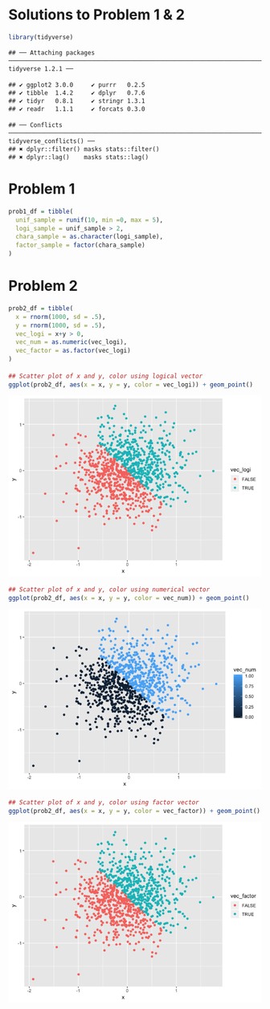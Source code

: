 Solutions to Problem 1 & 2
================

``` r
library(tidyverse)
```

    ## ── Attaching packages ────────────────────────────────────────────────────────────────────────────────────────────── tidyverse 1.2.1 ──

    ## ✔ ggplot2 3.0.0     ✔ purrr   0.2.5
    ## ✔ tibble  1.4.2     ✔ dplyr   0.7.6
    ## ✔ tidyr   0.8.1     ✔ stringr 1.3.1
    ## ✔ readr   1.1.1     ✔ forcats 0.3.0

    ## ── Conflicts ───────────────────────────────────────────────────────────────────────────────────────────────── tidyverse_conflicts() ──
    ## ✖ dplyr::filter() masks stats::filter()
    ## ✖ dplyr::lag()    masks stats::lag()

Problem 1
=========

``` r
prob1_df = tibble(
  unif_sample = runif(10, min =0, max = 5),
  logi_sample = unif_sample > 2,
  chara_sample = as.character(logi_sample),
  factor_sample = factor(chara_sample)
)
```

Problem 2
=========

``` r
prob2_df = tibble(
  x = rnorm(1000, sd = .5),
  y = rnorm(1000, sd = .5),    
  vec_logi = x+y > 0,
  vec_num = as.numeric(vec_logi),
  vec_factor = as.factor(vec_logi)
)

## Scatter plot of x and y, color using logical vector
ggplot(prob2_df, aes(x = x, y = y, color = vec_logi)) + geom_point()
```

![](p8105_hw1_ym2715_files/figure-markdown_github/unnamed-chunk-2-1.png)

``` r
## Scatter plot of x and y, color using numerical vector
ggplot(prob2_df, aes(x = x, y = y, color = vec_num)) + geom_point()
```

![](p8105_hw1_ym2715_files/figure-markdown_github/unnamed-chunk-2-2.png)

``` r
## Scatter plot of x and y, color using factor vector
ggplot(prob2_df, aes(x = x, y = y, color = vec_factor)) + geom_point()
```

![](p8105_hw1_ym2715_files/figure-markdown_github/unnamed-chunk-2-3.png)
